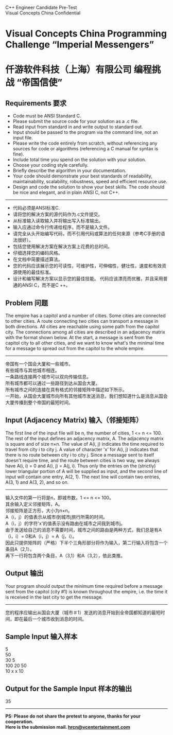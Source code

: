 C++ Engineer Candidate Pre-Test  
Visual Concepts China Confidential  


# Visual Concepts China Programming Challenge “Imperial Messengers”
# 仟游软件科技（上海）有限公司 编程挑战 “帝国信使”

## Requirements 要求

* Code must be ANSI Standard C.
* Please submit the source code for your solution as a .c file.
* Read input from standard in and write output to standard out.
* Input should be passed to the program via the command line, not an input file.
* Please write the code entirely from scratch, without referencing any sources for code or algorithms (referencing a C manual for syntax is fine).
* Include total time you spend on the solution with your solution.
* Choose your coding style carefully.
* Briefly describe the algorithm in your documentation.
* Your code should demonstrate your best standards of readability, maintainability, scalability, robustness, speed and efficient resource use.
* Design and code the solution to show your best skills. The code should be nice and elegant, and in plain ANSI C, not C++.

---

* 代码必须是ANSI标准C.
* 请将您的解决方案的源代码作为.c文件提交。
* 从标准输入读取输入并将输出写入标准输出。
* 输入应通过命令行传递给程序，而不是输入文件。
* 请完全从头开始编写代码，而不引用代码或算法的任何来源（参考C手册的语法很好）。
* 包括您使用解决方案在解决方案上花费的总时间。
* 仔细选择您的编码风格。
* 在文档中简要描述算法。
* 您的代码应该展示您的可读性，可维护性，可伸缩性，健壮性，速度和有效资源使用的最佳标准。
* 设计和编写解决方案以显示您的最佳技能。 代码应该漂亮而优雅，并且采用普通的ANSI C，而不是C ++。

## Problem 问题
The empire has a capitol and a number of cities. Some cities are connected to other cities. A route
connecting two cities can transport a message in both directions. All cities are reachable using some path
from the capitol city. The connections among all cities are described in an adjacency matrix with the format
shown below. At the start, a message is sent from the capitol city to all other cities, and we want to know
what's the minimal time for a message to spread out from the capitol to the whole empire.  

---

帝国有一个国会大厦和一些城市。  
有些城市与其他城市相连。  
一条路线连接两个城市可以双向传输信息。  
所有城市都可以通过一些路径到达从国会大厦。  
所有城市之间的连接在具有格式的邻接矩阵中描述如下所示。  
一开始，从国会大厦城市向所有其他城市发送消息，我们想知道什么是消息从国会大厦传播到整个帝国的最短时间。

## Input (Adjacency Matrix) 输入（邻接矩阵）
The first line of the input file will be n, the number of cities, 1 <= n <= 100. The rest of the input defines
an adjacency matrix, A. The adjacency matrix is square and of size n×n. The value of A(i, j) indicates the
time required to travel from city i to city j. A value of character 'x' for A(i, j) indicates that there is no route
between city i to city j. Since a message sent to itself doesn't require time, and the route between cities is
two way, we always have A(i, i) = 0 and A(i, j) = A(j, i). Thus only the entries on the (strictly) lower
triangular portion of A will be supplied as input, and the second line of input will contain one entry, A(2, 1).
The next line will contain two entries, A(3, 1) and A(3, 2), and so on.

---

输入文件的第一行将是n，即城市数，1 <= n <= 100。  
其余输入定义邻接矩阵，A。  
邻接矩阵是正方形，大小为n×n。  
A（i，j）的值表示从城市i到城市j旅行所需的时间。  
A（i，j）的字符'x'的值表示没有路由在城市之间我到城市j。  
由于发送给自己的消息不需要时间，城市之间的路由是两种方式，我们总是有A（i，i）= 0和A（i，j）= A（j，i）。  
因此只提供矩阵的（严格）下半个三角形部分将作为输入，第二行输入将包含一个条目A（2,1）。  
再下一行将包含两个条目，A（3,1）和A（3,2），依此类推。

## Output 输出
Your program should output the minimum time required before a message sent from the capitol (city #1) is
known throughout the empire, i.e. the time it is received in the last city to get the message.

---

您的程序应输出从国会大厦（城市＃1）发送的消息开始到全帝国都知道的最短时间，即在最后一个城市收到消息的时间。  


## Sample Input  输入样本
5  
50  
30 5  
100 20 50  
10 x x 10  

## Output for the Sample Input  样本的输出
35

---
**PS: Please do not share the pretest to anyone, thanks for your cooperation.**  
**Here is the submission mail. hrcn@vcentertainment.com**